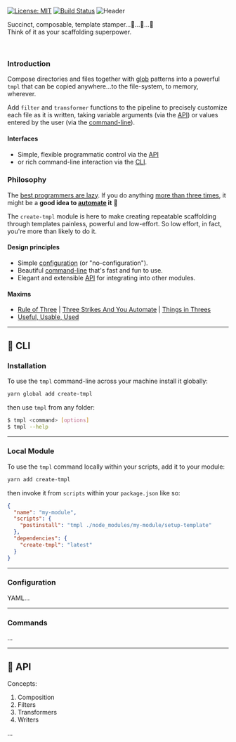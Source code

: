 [![License: MIT](https://img.shields.io/badge/License-MIT-green.svg)](https://opensource.org/licenses/MIT)
[![Build Status](https://travis-ci.org/philcockfield/create-tmpl.svg?branch=master)](https://travis-ci.org/philcockfield/create-tmpl)
![Header](https://user-images.githubusercontent.com/185555/51378810-daa55200-1b72-11e9-9658-275929147ee9.png)

Succinct, composable, template stamper...🤖...🤖...🤖  
Think of it as your scaffolding superpower.

<p>&nbsp;</p>

### Introduction
Compose directories and files together with [glob](https://en.wikipedia.org/wiki/Glob_(programming)) patterns into a powerful `tmpl` that can be copied anywhere...to the file-system, to memory, wherever.

Add `filter` and `transformer` functions to the pipeline to precisely customize each file as it is written, taking variable arguments (via the [API](#API)) or values entered by the user (via the [command-line](#CLI)).

#### Interfaces

- Simple, flexible programmatic control via the [API](#API)
- or rich command-line interaction via the [CLI](#CLI).

### Philosophy
The [best programmers are lazy](http://threevirtues.com). If you do anything [more than three times](http://wiki.c2.com/?ThreeStrikesAndYouAutomate), it might be a **good idea to [automate](http://wiki.c2.com/?AutomationIsOurFriend) it** 🤖

The `create-tmpl` module is here to make creating repeatable scaffolding through templates painless, powerful and low-effort.  So low effort, in fact, you're more than likely to do it.

#### Design principles

- Simple [configuration](Configuration) (or "no-configuration").
- Beautiful [command-line](#CLI) that's fast and fun to use.
- Elegant and extensible [API](#API) for integrating into other modules.

#### Maxims
- [Rule of Three](http://wiki.c2.com/?RuleOfThree) | [Three Strikes And You Automate](http://wiki.c2.com/?ThreeStrikesAndYouAutomate) | [Things in Threes](http://wiki.c2.com/?ThingsInThrees)
- [Useful, Usable, Used](http://wiki.c2.com/?UsefulUsableUsed)


---


## 🌳 CLI

### Installation
To use the `tmpl` command-line across your machine install it globally:

```bash
yarn global add create-tmpl
```

then use `tmpl` from any folder:

```bash
$ tmpl <command> [options]
$ tmpl --help
```


---

### Local Module
To use the `tmpl` command locally within your scripts, add it to your module:

```bash
yarn add create-tmpl
```

then invoke it from `scripts` within your `package.json` like so:

```json
{
  "name": "my-module",
  "scripts": {
    "postinstall": "tmpl ./node_modules/my-module/setup-template"
  },
  "dependencies": {
    "create-tmpl": "latest"
  }
}
```

---

### Configuration
YAML...

---

### Commands
...

---

## 🌳 API
Concepts:
1. Composition
2. Filters
3. Transformers
4. Writers

...
